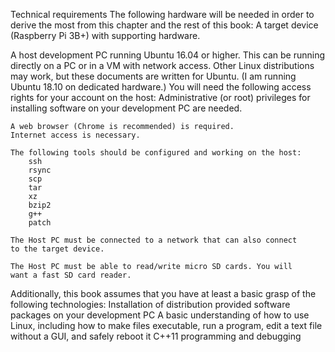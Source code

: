 Technical requirements
The following hardware will be needed in order to derive the most from this chapter and
the rest of this book:
A target device (Raspberry Pi 3B+) with supporting hardware.

A host development PC running Ubuntu 16.04 or higher. This can be running
directly on a PC or in a VM with network access. Other Linux distributions may
work, but these documents are written for Ubuntu. (I am running Ubuntu 18.10 on
dedicated hardware.) You will need the following access rights for your account
on the host:
	Administrative (or root) privileges for installing software on your
	development PC are needed.

	A web browser (Chrome is recommended) is required.
	Internet access is necessary.
	
	The following tools should be configured and working on the host:
		ssh
		rsync
		scp
		tar
		xz
		bzip2
		g++
		patch

	The Host PC must be connected to a network that can also connect
	to the target device.

	The Host PC must be able to read/write micro SD cards. You will
	want a fast SD card reader.

Additionally, this book assumes that you have at least a basic grasp of the following technologies:
Installation of distribution provided software packages on your development PC
A basic understanding of how to use Linux, including how to make files
executable, run a program, edit a text file without a GUI, and safely reboot it
C++11 programming and debugging
